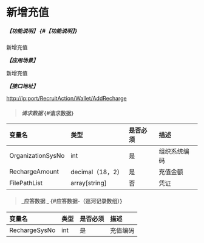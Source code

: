 # 新增充值

##### _【功能说明】_ {#【功能说明】}

新增充值

_**【应用场景】**_

新增充值

_**【接口地址】**_

[http://ip:port/RecruitAction/Wallet/AddRecharge](http://ip:port/RecruitAction/Wallet/AddRecharge)

> #### _请求数据_ {#请求数据}

| 变量名 | 类型 | 是否必须 | 描述 |
| :--- | :--- | :--- | :--- |
| OrganizationSysNo | int | 是 | 组织系统编码 |
| RechargeAmount | decimal（18，2） | 是 | 充值金额 |
| FilePathList | array\[string\] | 否 | 凭证 |

> #### _应答数据 _ {#应答数据-（巡河记录数组）}

| 变量名 | 类型 | 是否必须 | 描述 |
| :--- | :--- | :--- | :--- |
| RechargeSysNo | int | 是 | 充值编码 |



